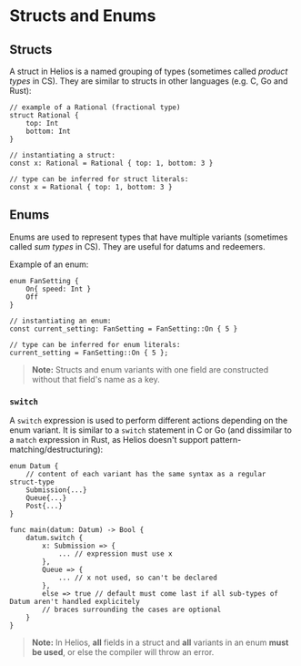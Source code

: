 # Structs and Enums

## Structs

A struct in Helios is a named grouping of types (sometimes called *product types* in CS). They are similar to structs in other languages (e.g. C, Go and Rust):

```rust, noplaypen
// example of a Rational (fractional type)
struct Rational {
    top: Int
    bottom: Int
}

// instantiating a struct:
const x: Rational = Rational { top: 1, bottom: 3 }

// type can be inferred for struct literals:
const x = Rational { top: 1, bottom: 3 }
```

## Enums

Enums are used to represent types that have multiple variants (sometimes called *sum types* in CS). They are useful for datums and redeemers.

Example of an enum:

```rust, noplaypen
enum FanSetting {
    On{ speed: Int }
    Off
}

// instantiating an enum:
const current_setting: FanSetting = FanSetting::On { 5 }

// type can be inferred for enum literals:
current_setting = FanSetting::On { 5 };
```

> **Note:** Structs and enum variants with one field are constructed without that field's name as a key.

### `switch`

A `switch` expression is used to perform different actions depending on the enum variant. It is similar to a `switch` statement in C or Go (and dissimilar to a `match` expression in Rust, as Helios doesn't support pattern-matching/destructuring):

```rust, noplaypen
enum Datum {
	// content of each variant has the same syntax as a regular struct-type
    Submission{...} 
    Queue{...}
    Post{...}
}

func main(datum: Datum) -> Bool {
	datum.switch {
		x: Submission => { 
			... // expression must use x
		},
		Queue => {
			... // x not used, so can't be declared
		},
		else => true // default must come last if all sub-types of Datum aren't handled explicitely
		// braces surrounding the cases are optional
	}
}

```

> **Note:** In Helios, **all** fields in a struct and **all** variants in an enum **must be used**,
or else the compiler will throw an error.
